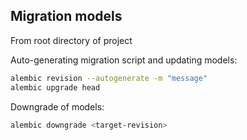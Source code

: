 ## Migration models

From root directory of project

Auto-generating migration script and updating models:

```bash
alembic revision --autogenerate -m "message"
alembic upgrade head
```

Downgrade of models:

```bash
alembic downgrade <target-revision>
```